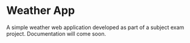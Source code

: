 # Weather App
A simple weather web application developed as part of a subject exam project. Documentation will come soon.